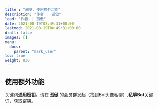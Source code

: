 ```yaml
---
title : "阅览、使用额外功能"
description: "作者 ｜ 孤傲"
lead: "作者 ｜ 孤傲"
date: 2021-08-19T08:49:31+00:00
lastmod: 2021-08-19T08:49:31+00:00
draft: false 
images: []
menu:
  docs:
    parent: "mark_user"
toc: true
weight: 830
---
```


## 使用额外功能

关键词**通用密钥**。请在 **孤傲** 的会员群发起（找到Bot头像私聊）,**私聊Bot**关键词，获取密钥。
